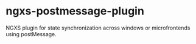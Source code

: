 # ngxs-postmessage-plugin
NGXS plugin for state synchronization across windows or microfrontends using postMessage.
